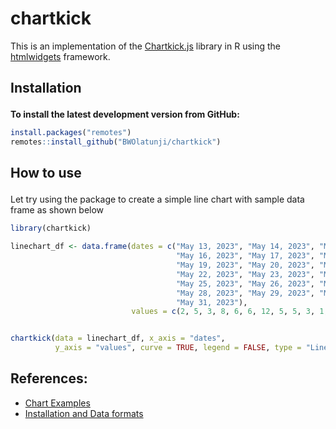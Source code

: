 # chartkick
This is an implementation of the  [Chartkick.js](https://chartkick.com/) library in R using the [htmlwidgets](https://github.com/ramnathv/htmlwidgets) framework.


<h2 id="install">

Installation

</h2>


**To install the latest development version from GitHub:**

``` r
install.packages("remotes")
remotes::install_github("BWOlatunji/chartkick")
```

<h2 id="usage">

How to use

</h2>

Let try using the package to create a simple line chart with sample data frame as shown below

``` r
library(chartkick)

linechart_df <- data.frame(dates = c("May 13, 2023", "May 14, 2023", "May 15, 2023",
                                     "May 16, 2023", "May 17, 2023", "May 18, 2023",
                                     "May 19, 2023", "May 20, 2023", "May 21, 2023",
                                     "May 22, 2023", "May 23, 2023", "May 24, 2023",
                                     "May 25, 2023", "May 26, 2023", "May 27, 2023",
                                     "May 28, 2023", "May 29, 2023", "May 30, 2023",
                                     "May 31, 2023"),
                           values = c(2, 5, 3, 8, 6, 6, 12, 5, 5, 3, 1, 6, 1, 3, 2, 3, 2, 8, 5))


chartkick(data = linechart_df, x_axis = "dates",
          y_axis = "values", curve = TRUE, legend = FALSE, type = "LineChart")
```

## References:
- [Chart Examples](https://ankane.github.io/chartkick.js/examples/)
- [Installation and Data formats](https://github.com/ankane/chartkick.js#installation)
